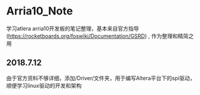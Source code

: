 # Arria10_Note
学习atlera arria10开发板的笔记整理，基本来自官方指导(https://rocketboards.org/foswiki/Documentation/GSRD) , 作为整理和精简之用

## 2018.7.12
由于官方资料不够详细，添加/Driver/文件夹，用于编写Altera平台下的spi驱动，顺便学习linux驱动的开发和架构
